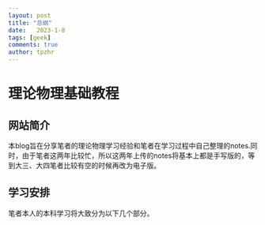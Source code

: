 ```yaml
---
layout: post
title: "总纲"
date:   2023-1-8
tags: [geek]
comments: true
author: tpzhr
---
```


# 理论物理基础教程

## 网站简介

本blog旨在分享笔者的理论物理学习经验和笔者在学习过程中自己整理的notes.同时，由于笔者这两年比较忙，所以这两年上传的notes将基本上都是手写版的，等到大三、大四笔者比较有空的时候再改为电子版。

## 学习安排

笔者本人的本科学习将大致分为以下几个部分。
